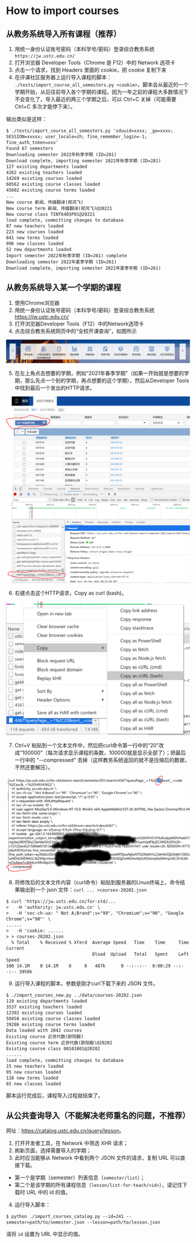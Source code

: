 # How to import courses

## 从教务系统导入所有课程（推荐）

1. 用统一身份认证账号密码（本科学号/密码）登录综合教务系统 `https://jw.ustc.edu.cn/`
2. 打开浏览器 Developer Tools（Chrome 是 F12）中的 Network 选项卡
3. 点击一个请求，找到 Headers 里面的 cookie，把 cookie 复制下来
4. 在评课社区服务器上运行导入课程的脚本： `./tests/import_course_all_semesters.py <cookie>`，脚本会从最近的一个学期开始，从后往前导入各个学期的课程。因为一年之前的课程大多数情况下不会变化了，导入最近的两三个学期之后，可以 Ctrl+C 关掉（可能需要 Ctrl+C 多次才能停下来）。

输出类似是这样：
```
$ ./tests/import_course_all_semesters.py 'sduuid=xxxx; _ga=xxxx; SESSION=xxxxx; user_locale=zh; fine_remember_login=-1; fine_auth_token=xxx'
Found 67 semesters
Downloading semester 2022年秋季学期 (ID=281)
Download complete, importing semester 2022年秋季学期 (ID=281)
127 existing departments loaded
4262 existing teachers loaded
14269 existing courses loaded
60562 existing course classes loaded
45602 existing course terms loaded
...
New course 新闻、传媒翻译(邢鸿飞)
New course term 新闻、传媒翻译(邢鸿飞)@20221
New course class TINT6403P01@20221
load complete, committing changes to database
87 new teachers loaded
223 new courses loaded
841 new terms loaded
996 new classes loaded
52 new departments loaded
Import semester 2022年秋季学期 (ID=281) complete
Downloading semester 2022年夏季学期 (ID=261)
Download complete, importing semester 2022年夏季学期 (ID=261)
```

## 从教务系统导入某一个学期的课程

1. 使用Chrome浏览器
2. 用统一身份认证账号密码（本科学号/密码）登录综合教务系统 https://jw.ustc.edu.cn/
3. 打开浏览器Developer Tools（F12）中的Network选项卡
4. 点击综合教务系统网页中的“全校开课查询”，如图所示

![](images/import_course1.png)

5. 在左上角点击想要的学期，例如“2021年春季学期”（如果一开始就是想要的学期，那么先点一个别的学期，再点想要的这个学期），然后从Developer Tools中找到最后一个发出的HTTP请求。

![](images/import_course2.png)

6. 右键点击这个HTTP请求，Copy as curl (bash)。

![](images/import_course3.png)

7. Ctrl+V 粘贴到一个文本文件中，然后把curl命令第一行中的“20”改成“100000”（每次请求显示课程的条数，100000就是显示全部了）；把最后一行中的 "--compressed" 去掉（这样教务系统返回的就不是压缩后的数据，不然还要解压）。

![](images/import_course4.png)

8. 将修改后的文本文件内容（curl命令）粘贴到服务器的Linux终端上，命令结果输出到一个 json 文件：```curl ... >courses-20202.json```

```
$ curl 'https://jw.ustc.edu.cn/for-std/...
>   -H 'authority: jw.ustc.edu.cn' \
>   -H 'sec-ch-ua: " Not A;Brand";v="99", "Chromium";v="90", "Google Chrome";v="90"' \
......
>   -H 'cookie: ......
> > courses-20202.json
  % Total    % Received % Xferd  Average Speed   Time    Time     Time  Current
                                 Dload  Upload   Total   Spent    Left  Speed
100 14.1M    0 14.1M    0     0   487k      0 --:--:--  0:00:29 --:--:-- 3950k
```

9. 运行导入课程的脚本，参数是刚才curl下载下来的 JSON 文件。

```
$ ./import_courses_new.py ../data/courses-20202.json
110 existing departments loaded
3537 existing teachers loaded
12392 existing courses loaded
50458 existing course classes loaded
39286 existing course terms loaded
Data loaded with 2042 courses
Existing course 近世代数(欧阳毅)
Existing course term 近世代数(欧阳毅)@20202
Existing course class 00101001@20202
......
load complete, committing changes to database
15 new teachers loaded
95 new courses loaded
128 new terms loaded
65 new classes loaded
```

脚本运行完成后，课程导入过程就结束了。


## 从公共查询导入（不能解决老师重名的问题，不推荐）

网址：<https://catalog.ustc.edu.cn/query/lesson>。

1. 打开开发者工具，在 Network 中筛选 XHR 请求；
2. 刷新页面，选择需要导入的学期；
3. 此时应当能够从 Network 中看到两个 JSON 文件的请求，复制 URL 可以直接下载。
  - 第一个是学期（semester）列表信息（`semester/list`）；
  - 第二个是该学期的所有课程信息（`lesson/list-for-teach/<id>`），请记住下载时 URL 中的 id 的值。
4. 运行导入脚本：

```
$ python ./import_courses_catalog.py --id=241 --semester=path/to/semester.json --lesson=path/to/lesson.json
```

请将 `id` 设置为 URL 中显示的值。


